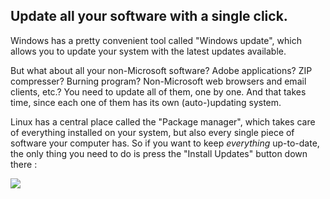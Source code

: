 <?php require("../../entete.php");?> <?php require("../../base.php");?> <?php require("../../fonctions.php");?>

<div id="corps">

<h2>Update all your software with a single click.</h2>

<p>Windows has a pretty convenient tool called "Windows update", which 
allows you to update your system with the latest updates available.</p>

<p>But what about all your non-Microsoft software? Adobe applications? 
ZIP compresser? Burning program? Non-Microsoft web browsers and email 
clients, etc.? You need to update all of them, one by one. And that 
takes time, since each one of them has its own (auto-)updating 
system.</p>

<p>Linux has a central place called the "Package manager", which takes 
care of everything installed on your system, but also every 
single piece of software your computer has. So if you want to keep 
<i>everything</i> up-to-date, the only thing you need to do is press the 
"Install Updates" button down there :</p>

<img src="Images/global_update.png" />

</div>


